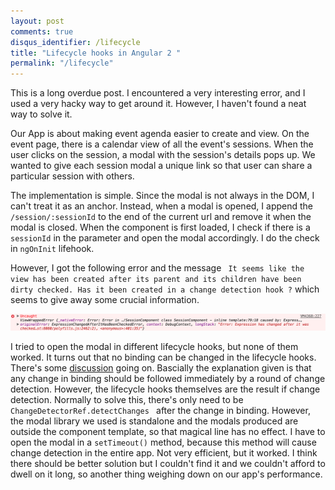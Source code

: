 ```yaml
---
layout: post
comments: true
disqus_identifier: /lifecycle
title: "Lifecycle hooks in Angular 2 "
permalink: "/lifecycle"
---
```


This is a long overdue post. I encountered a very interesting error, and I used a very hacky way to get around it. However, I haven't found a neat way to solve it.

Our App is about making event agenda easier to create and view. On the event page, there is a calendar view of all the event's sessions. When the user clicks on the session, a modal with the session's details pops up. We wanted to give each session modal a unique link so that user can share a particular session with others.

The implementation is simple. Since the modal is not always in the DOM, I can't treat it as an anchor. Instead, when a modal is opened, I append the `/session/:sessionId` to the end of the current url and remove it when the modal is closed. When the component is first loaded, I check if there is a `sessionId` in the parameter and open the modal accordingly. I do the check in `ngOnInit` lifehook.

However, I got the following error and the message ` It seems like the view has been created after its parent and its children have been dirty checked. Has it been created in a change detection hook ?` which seems to give away some crucial information.

![modal error](/images/modal_error.jpg)

I tried to open the modal in different lifecycle hooks, but none of them worked. It turns out that no binding can be changed in the lifecycle hooks. There's some [discussion](https://github.com/angular/angular/issues/10131) going on. Bascially the explanation given is that any change in binding should be followed immediately by a round of change detection. However, the lifecycle hooks themselves are the result if change detection. Normally to solve this, there's only need to be `ChangeDetectorRef.detectChanges ` after the change in binding. However, the modal library we used is standalone and the modals produced are outside the component template, so that magical line has no effect. I have to open the modal in a `setTimeout()` method, because this method will cause change detection in the entire app. Not very efficient, but it worked. I think there should be better solution but I couldn't find it and we couldn't afford to dwell on it long, so another thing weighing down on our app's performance.
